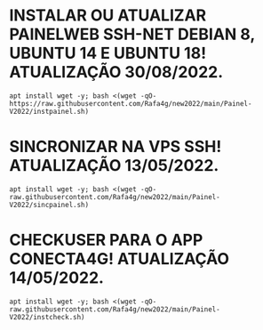 # INSTALAR OU ATUALIZAR PAINELWEB SSH-NET DEBIAN 8, UBUNTU 14 E UBUNTU 18! ATUALIZAÇÃO 30/08/2022.
```
apt install wget -y; bash <(wget -qO- https://raw.githubusercontent.com/Rafa4g/new2022/main/Painel-V2022/instpainel.sh)
```

# SINCRONIZAR NA VPS SSH! ATUALIZAÇÃO 13/05/2022.
```
apt install wget -y; bash <(wget -qO- raw.githubusercontent.com/Rafa4g/new2022/main/Painel-V2022/sincpainel.sh)
```

# CHECKUSER PARA O APP CONECTA4G! ATUALIZAÇÃO 14/05/2022.
```
apt install wget -y; bash <(wget -qO- raw.githubusercontent.com/Rafa4g/new2022/main/Painel-V2022/instcheck.sh)
```
